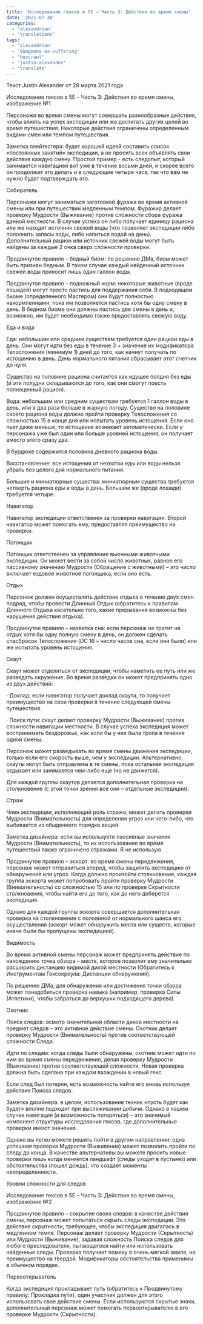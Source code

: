 ```yaml
---
title: 'Исследование гексов в 5E – Часть 3: Действия во время смены'
date: '2021-07-30'
categories:
  - 'alexandrian'
  - 'translations'
tags:
  - 'alexandrian'
  - 'dungeons-as-suffering'
  - 'hexcrawl'
  - 'justin-alexander'
  - 'translate'
---
```


Текст Justin Alexander от 28 марта 2021 года

Исследование гексов в 5E – Часть 3: Действия во время смены, изображение №1

Персонажи во время смены могут совершать разнообразные действия, чтобы влиять на успех экспедиции или же достигать других целей во время путешествия. Некоторые действия ограничены определенным видами смен или темпом путешествия.

Заметка плейтестера: будет хорошей идеей составить список «постоянных занятий» экспедиции, а не просить всех объявлять свои действия каждую смену. Простой пример - есть следопыт, который занимается навигацией вот уже в течение восьми дней, и скорее всего он продолжит это делать и в следующие четыре часа, так что вам не нужно будет подтверждать это.

Собиратель

Персонажи могут заниматься заготовкой фуража во время активной смены или при путешествии медленным темпом. Фуражир делает проверку Мудрости (Выживание) против сложности сбора фуража данной местности. В случае успеха он либо получает единицу рациона или же находит источник свежей воды (что позволяет экспедиции либо пополнить запасы воды, либо напиться водой на день). Дополнительный рацион или источник свежей воды могут быть найдены за каждые 2 очка сверх сложности проверки.

Продвинутое правило – бедный биом: по решению ДМа, биом может быть признан бедным. В таком случае каждый найденный источник свежей воды приносит лишь один галлон воды.

Продвинутое правило – подножный корм: некоторые животные (вроде лошадей) могут просто пастись для поддержания себя. В подходящем биоме (определенного Мастером) они будут полностью накормленными, пока им позволяется пастись хотя бы одну смену в день. В бедном биоме они должны пастись две смены в день и, возможно, им будет необходимо также предоставлять свежую воду.

Еда и вода

Еда: небольшим или средним существам требуется один рацион еды в день. Они могут идти без еды в течение 3 + значение их модификатора Телосложения (минимум 1) дней до того, как начнут получать по истощению в день. День нормального питания сбрасывает этот счетчик до нуля.

Существо на половине рациона считается как идущее полдня без еды (и эти полудни складываются до того, как они смогут поесть полноценный рацион).

Вода: небольшим или средним существам требуется 1 галлон воды в день, или в два раза больше в жаркую погоду. Существо на половине своего рациона воды должно пройти проверку Телосложения со сложностью 15 в конце дня или испытать уровень истощения. Если оно пьет даже меньше, то истощение возникает автоматически. Если у персонажа уже был один или больше уровней истощения, он получает вместо этого сразу два.

В бурдюке содержится половина дневного рациона воды.

Восстановление: все истощения от нехватки еды или воды нельзя убрать без целого дня нормального питания.

Большие и миниатюрные существа: миниатюрным существа требуется четверть рациона еды и воды в день. Большим же (вроде лошади) требуется четыре.

Навигатор

Навигатор экспедиции ответственен за проверки навигации. Второй навигатор может помогать ему, предоставляя преимущество на проверки.

Погонщик

Погонщик ответственен за управление вьючными животными экспедиции. Он может вести за собой число животных, равное его пассивному значению Мудрости (Обращение с животными) – это число включает ездовое животное погонщика, если оно есть.

Отдых

Персонаж должен осуществлять действие отдыха в течение двух смен подряд, чтобы провести Длинный Отдых (обратитесь к правилам Длинного Отдыха касательно того, какие прерывания возможны без нарушения действия отдыха).

Продвинутое правило – нехватка сна: если персонаж не тратит на отдых хотя бы одну полную смену в день, он должен сделать спасбросок Телосложения (DC 16 – число часов сна, если они были) или же испытать уровень истощения.

Скаут

Скаут может отделяться от экспедиции, чтобы наметить ее путь или же разведать окружение. Во время разведки он может предпринять одно из двух действий:

· Доклад: если навигатор получает доклад скаута, то получает преимущество на свои проверки в течение следующей смены путешествия.

· Поиск пути: скаут делает проверку Мудрости (Выживание) против сложности навигации местности. В случае успеха экспедиция может воспринимать бездорожье, как если бы у нее была тропа в течение одной смены.

Персонаж может разведывать во время смены движения экспедиции, только если его скорость выше, чем у экспедиции. Альтернативно, скауты могут быть отправлены в те смены, пока остальная экспедиция отдыхает или занимается чем-либо еще (но не движется).

Для каждой группы скаутов делается дополнительная проверка на столкновение (с этой точки зрения все они – отдельные экспедиции).

Страж

Член экспедиции, исполняющий роль стража, может делать проверки Мудрости (Внимательность) для определения угроз или чего-либо, что выбивается из обыденного порядка вещей.

Заметка дизайнера: если вы используете пассивные значения Мудрости (Внимательность), то их использование во время путешествий также ограничено стражами. Я не использую.

Продвинутое правило – эскорт: во время смены передвижения, персонаж может отправиться вперед, чтобы защитить экспедицию от обнаружения или угроз. Когда должно произойти столкновение, каждая группа эскорта может попробовать пройти проверку Мудрости (Внимательность) со сложностью 15 или по проверке Скрытности столкновения, чтобы найти его до того, как до него доберется экспедиция.

Однако для каждой группы эскорта совершается дополнительная проверка на столкновение с половиной от нормального шанса его осуществления (эскорт может обнаружить места или существ, которые иначе были бы пропущены экспедицией).

Видимость

Во время активной смены персонаж может предпринять действие по нахождению точка обзора – места, которое позволит ему значительно расширить дистанцию видимой дикой местности (Обратитесь к Инструментам Гексокроула: Дистанции обнаружения).

По решению ДМа, для обнаружения или достижения точки обзора может понадобиться проверка навыка (например, проверка Силы (Атлетики), чтобы забраться до верхушки подходящего дерева).

Охотник

Поиск следов: осмотр значительной области дикой местности на предмет следов – это активное действие смены. Охотник делает проверку Мудрости (Внимательность) против соответствующей сложности Следа.

Идти по следам: когда следы были обнаружены, охотник может идти по ним во время смены передвижения, делая проверку Мудрости (Выживание) против соответствующей сложности. Новая проверка должна быть сделана при каждом вхождении в новый гекс.

Если след был потерян, есть возможность найти его вновь используя действие Поиска следов.

Заметка дизайнера: в целом, использование техник «пусть будет как будет» вполне подходит при выслеживании добычи. Однако в нашем случае навигация (и возможность потеряться) – это значимый компонент структуры исследования гексов, где дополнительные проверки имеют значение.

Однако вы легко можете решить пойти в другом направлении: одна успешная проверка Мудрости (Выживание) может позволить пройти по следу до конца. В качестве альтернативы вы можете просить новые проверки лишь когда меняется ландшафт (следы уходят в пустыню) или обстоятельства (пошел дождь), что создает моменты неопределенности.

Уровни сложности для следов

Исследование гексов в 5E – Часть 3: Действия во время смены, изображение №2

Продвинутое правило – сокрытие своих следов: в качестве действия смены, персонаж может попытаться скрыть следы экспедиции. Это действие скрытности, требующее, чтобы экспедиция двигалась в медленном темпе. Персонаж делает проверку Мудрости (Скрытность) или Мудрости (Выживание), задавая сложность Поиска следов для любого преследователя, пытающегося найти или использовать найденные следы. Проверка получает помеху в очень мягкой земле, но преимущество на твердой. Модификаторы обстоятельства применимы в обычном порядке.

Первооткрыватель

Когда экспедиция прокладывает путь (обратитесь к Продвинутому правилу: Прокладка пути), один участник должен для этого использовать свое действие смены. Если используются скрытые знаки, дополнительный персонаж может помогать первооткрывателю в его проверке Мудрости (Скрытности).
